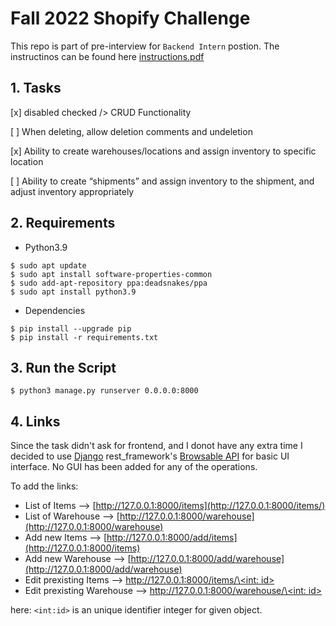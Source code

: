 # Fall 2022 Shopify Challenge 
This repo is part of pre-interview for `Backend Intern` postion. The instructinos can be found here [instructions.pdf](doc/Fall2022-ShopifyDeveloperInternChallenge.pdf)

## 1. Tasks

[x] disabled checked /> CRUD Functionality  

[ ] When deleting, allow deletion comments and undeletion  

[x] Ability to create warehouses/locations and assign inventory to specific location

[ ] Ability to create “shipments” and assign inventory to the shipment, and adjust inventory
appropriately

## 2. Requirements
- Python3.9 
```
$ sudo apt update
$ sudo apt install software-properties-common
$ sudo add-apt-repository ppa:deadsnakes/ppa
$ sudo apt install python3.9
```
- Dependencies
```
$ pip install --upgrade pip
$ pip install -r requirements.txt
```

## 3. Run the Script
```
$ python3 manage.py runserver 0.0.0.0:8000
```
## 4. Links
Since the task didn't ask for frontend, and I donot have any extra time I decided to use [Django](https://docs.djangoproject.com/en/4.0/) rest_framework's [Browsable API](https://www.django-rest-framework.org/topics/browsable-api/) for basic UI interface. No GUI has been added for any of the operations.

To add the links:
- List of Items --> [http://127.0.0.1:8000/items](http://127.0.0.1:8000/items/)
- List of Warehouse --> [http://127.0.0.1:8000/warehouse](http://127.0.0.1:8000/warehouse)
- Add new Items --> [http://127.0.0.1:8000/add/items](http://127.0.0.1:8000/items)
- Add new Warehouse --> [http://127.0.0.1:8000/add/warehouse](http://127.0.0.1:8000/add/warehouse)
- Edit prexisting Items --> [http://127.0.0.1:8000/items/\<int: id\>](http://127.0.0.1:8000/items/\<id\>)
-  Edit prexisting Warehouse --> [http://127.0.0.1:8000/warehouse/\<int: id\>](http://127.0.0.1:8000/warehouse/\<id\>)

here: `<int:id>` is an unique identifier integer for given object.

